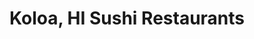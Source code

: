 ---
layout: city
title: Koloa, HI Sushi Restaurants
permalink: /hawaii/koloa/
stateAbbr: HI
stateName: Hawaii
cityName: Koloa
---